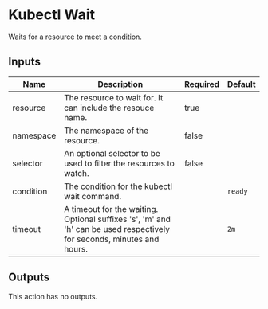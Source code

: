 # Kubectl Wait

Waits for a resource to meet a condition.

## Inputs

| Name | Description | Required | Default |
| --- | --- | --- | --- |
| resource | The resource to wait for. It can include the resouce name. | true |  |
| namespace | The namespace of the resource. | false |  |
| selector | An optional selector to be used to filter the resources to watch.  | false |  |
| condition | The condition for the kubectl wait command. |  | `ready` |
| timeout | A timeout for the waiting. Optional suffixes 's', 'm' and 'h' can be used respectively for seconds, minutes and hours.  |  | `2m` |

## Outputs

This action has no outputs.
